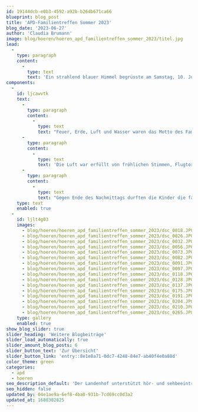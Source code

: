 ```yaml
---
id: 19144dcb-e0b3-4592-a92b-b26db671ca66
blueprint: blog_post
title: 'APD-Familientreffen Sommer 2023'
blog_date: '2023-06-27'
author: 'Claudia Brumann'
image: blog/hoeren/hoeren_apd_familientreffen_sommer_2023/titel.jpg
lead:
  -
    type: paragraph
    content:
      -
        type: text
        text: 'Ein strahlend blauer Himmel begrüsste am Samstag, 10. Juni 2023 die eintreffenden Gäste am Landenhof. In der Luft schwebte Musik und lud zum Mitsingen ein.'
components:
  -
    id: ljcawvtk
    text:
      -
        type: paragraph
        content:
          -
            type: text
            text: "Feuer, Erde, Luft und Wasser waren das Motto des Familientreffens: So warteten auf den verschiedenen Posten zwischen den Platanen und dem angrenzenden Wald\_Naturmaterialien,\_Feuer und Wasser. Wer Lust hatte, konnte zuerst am Feuer Schlangenbrot machen und sich für die weiteren Abenteuer und kreativen Angebote stärken. Aus Steinen, Blättern, Hölzern und Muscheln entstanden liebevoll gestaltete Naturmandalas und Skulpturen. Ausserdem wurden Fluggegenstände gebastelt und es gab vielfältige Spiel- und Abkühlungsgelegenheiten mit Wasser. Mit Geschick wurde das kühle Nass ausserdem auf verschiedenen Geräten mit hohem Tempo von Gross und Klein transportiert. "
      -
        type: paragraph
        content:
          -
            type: text
            text: 'Die Luft war erfüllt von fröhlichen Stimmen, Flugtorpedos, die beachtliche Reichweiten hatten und Wassertropfen, welche aus Wasserpistolen schnellten. Auch der Elternverein SVEHK bot für alle Besucher offene Ohren, anregende Gespräche und eine fruchtige Erfrischungsmöglichkeit. In einer kleinen Waldlichtung waren Seile zwischen den Bäumen gespannt, so dass der Wald für einmal schwebend und schaukelnd erlebt werden konnte, und die Waldhängematte bot einen Platz zum Ausruhen. '
      -
        type: paragraph
        content:
          -
            type: text
            text: "Gegen Ende des Nachmittags durften die Kinder die farbenfroh durch die Luft tanzenden Papier-Propellerli einfangen. Der\_sommerliche Nachmittag fand mit einem feinen Zvieri aus der Landenhofküche seinen musikalischen Ausklang."
    type: text
    enabled: true
  -
    id: ljlt4g03
    images:
      - blog/hoeren/hoeren_apd_familientreffen_sommer_2023/dsc_0018.JPG
      - blog/hoeren/hoeren_apd_familientreffen_sommer_2023/dsc_0026.JPG
      - blog/hoeren/hoeren_apd_familientreffen_sommer_2023/dsc_0032.JPG
      - blog/hoeren/hoeren_apd_familientreffen_sommer_2023/dsc_0056.JPG
      - blog/hoeren/hoeren_apd_familientreffen_sommer_2023/dsc_0073.JPG
      - blog/hoeren/hoeren_apd_familientreffen_sommer_2023/dsc_0082.JPG
      - blog/hoeren/hoeren_apd_familientreffen_sommer_2023/dsc_0091.JPG
      - blog/hoeren/hoeren_apd_familientreffen_sommer_2023/dsc_0097.JPG
      - blog/hoeren/hoeren_apd_familientreffen_sommer_2023/dsc_0118.JPG
      - blog/hoeren/hoeren_apd_familientreffen_sommer_2023/dsc_0128.JPG
      - blog/hoeren/hoeren_apd_familientreffen_sommer_2023/dsc_0137.JPG
      - blog/hoeren/hoeren_apd_familientreffen_sommer_2023/dsc_0175.JPG
      - blog/hoeren/hoeren_apd_familientreffen_sommer_2023/dsc_0191.JPG
      - blog/hoeren/hoeren_apd_familientreffen_sommer_2023/dsc_0204.JPG
      - blog/hoeren/hoeren_apd_familientreffen_sommer_2023/dsc_0210.JPG
      - blog/hoeren/hoeren_apd_familientreffen_sommer_2023/dsc_0265.JPG
    type: gallery
    enabled: true
show_blog_slider: true
slider_heading: 'Weitere Blogbeiträge'
slider_load_automatically: true
slider_amount_blog_posts: 6
slider_button_text: 'Zur Übersicht'
slider_button_link: 'entry::8e1e8a71-0dc7-4248-84e7-ab40f4e0a88d'
color_theme: green
categories:
  - apd
  - hoeren
seo_description_default: 'Der Landenhof unterstützt hör- und sehbeeinträchtigte Kinder & Jugendliche in ihrem selbstbestimmten Leben durch Förderung ihrer Fähigkeiten & Entwicklung'
seo_hidden: false
updated_by: 04e1ae9a-6ef8-4ba0-931b-7cd69cc0d3a2
updated_at: 1688382825
---
```

